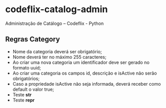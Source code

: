 # codeflix-catalog-admin
Administração de Catálogo – Codeflix - Python

## Regras Category
- Nome da categoria deverá ser obrigatório;
- Nome deverá ter no máximo 255 caracteres;
- Ao criar uma nova categoria um identificador deve ser gerado no formato uuid;
- Ao criar uma categoria os campos id, descrição e isActive não serão obrigatórios;
- Caso a propriedade isActive não seja informada, deverá receber como default o valor true;
- Teste __str__
- Teste __repr__
